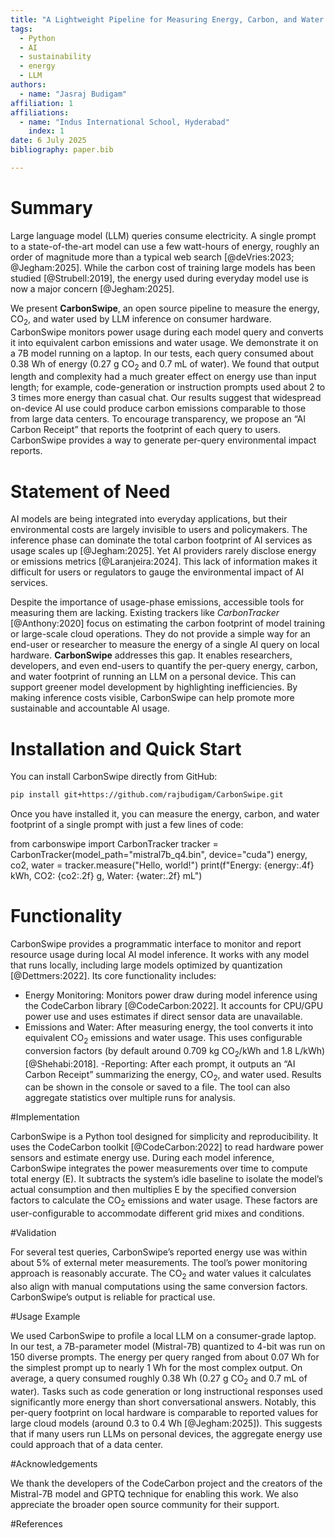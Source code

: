 ```yaml
---
title: "A Lightweight Pipeline for Measuring Energy, Carbon, and Water Costs of Large Language Models"
tags:
  - Python
  - AI
  - sustainability
  - energy
  - LLM
authors:
  - name: "Jasraj Budigam"
affiliation: 1
affiliations:
  - name: "Indus International School, Hyderabad"
    index: 1
date: 6 July 2025
bibliography: paper.bib

---
```


# Summary

Large language model (LLM) queries consume electricity. A single prompt to a state-of-the-art model can use a few watt-hours of energy, roughly an order of magnitude more than a typical web search [@deVries:2023; @Jegham:2025]. While the carbon cost of training large models has been studied [@Strubell:2019], the energy used during everyday model use is now a major concern [@Jegham:2025].

We present **CarbonSwipe**, an open source pipeline to measure the energy, CO$_2$, and water used by LLM inference on consumer hardware. CarbonSwipe monitors power usage during each model query and converts it into equivalent carbon emissions and water usage. We demonstrate it on a 7B model running on a laptop. In our tests, each query consumed about 0.38 Wh of energy (0.27 g CO$_2$ and 0.7 mL of water). We found that output length and complexity had a much greater effect on energy use than input length; for example, code-generation or instruction prompts used about 2 to 3 times more energy than casual chat. Our results suggest that widespread on-device AI use could produce carbon emissions comparable to those from large data centers. To encourage transparency, we propose an “AI Carbon Receipt” that reports the footprint of each query to users. CarbonSwipe provides a way to generate per-query environmental impact reports.

# Statement of Need

AI models are being integrated into everyday applications, but their environmental costs are largely invisible to users and policymakers. The inference phase can dominate the total carbon footprint of AI services as usage scales up [@Jegham:2025]. Yet AI providers rarely disclose energy or emissions metrics [@Laranjeira:2024]. This lack of information makes it difficult for users or regulators to gauge the environmental impact of AI services.

Despite the importance of usage-phase emissions, accessible tools for measuring them are lacking. Existing trackers like *CarbonTracker* [@Anthony:2020] focus on estimating the carbon footprint of model training or large-scale cloud operations. They do not provide a simple way for an end-user or researcher to measure the energy of a single AI query on local hardware. **CarbonSwipe** addresses this gap. It enables researchers, developers, and even end-users to quantify the per-query energy, carbon, and water footprint of running an LLM on a personal device. This can support greener model development by highlighting inefficiencies. By making inference costs visible, CarbonSwipe can help promote more sustainable and accountable AI usage.

# Installation and Quick Start

You can install CarbonSwipe directly from GitHub:

```bash
pip install git+https://github.com/rajbudigam/CarbonSwipe.git
```
Once you have installed it, you can measure the energy, carbon, and water footprint of a single prompt with just a few lines of code:

from carbonswipe import CarbonTracker
tracker = CarbonTracker(model_path="mistral7b_q4.bin", device="cuda")
energy, co2, water = tracker.measure("Hello, world!")
print(f"Energy: {energy:.4f} kWh, CO2: {co2:.2f} g, Water: {water:.2f} mL")

# Functionality

CarbonSwipe provides a programmatic interface to monitor and report resource usage during local AI model inference. It works with any model that runs locally, including large models optimized by quantization [@Dettmers:2022]. Its core functionality includes:
- Energy Monitoring: Monitors power draw during model inference using the CodeCarbon library [@CodeCarbon:2022]. It accounts for CPU/GPU power use and uses estimates if direct sensor data are unavailable.
- Emissions and Water: After measuring energy, the tool converts it into equivalent CO$_2$ emissions and water usage. This uses configurable conversion factors (by default around 0.709 kg CO$_2$/kWh and 1.8 L/kWh) [@Shehabi:2018].
-Reporting: After each prompt, it outputs an “AI Carbon Receipt” summarizing the energy, CO$_2$, and water used. Results can be shown in the console or saved to a file. The tool can also aggregate statistics over multiple runs for analysis.

#Implementation

CarbonSwipe is a Python tool designed for simplicity and reproducibility. It uses the CodeCarbon toolkit [@CodeCarbon:2022] to read hardware power sensors and estimate energy use. During each model inference, CarbonSwipe integrates the power measurements over time to compute total energy (E). It subtracts the system’s idle baseline to isolate the model’s actual consumption and then multiplies E by the specified conversion factors to calculate the CO$_2$ emissions and water usage. These factors are user-configurable to accommodate different grid mixes and conditions.

#Validation

For several test queries, CarbonSwipe’s reported energy use was within about 5% of external meter measurements. The tool’s power monitoring approach is reasonably accurate. The CO$_2$ and water values it calculates also align with manual computations using the same conversion factors. CarbonSwipe’s output is reliable for practical use.

#Usage Example

We used CarbonSwipe to profile a local LLM on a consumer-grade laptop. In our test, a 7B-parameter model (Mistral-7B) quantized to 4-bit was run on 150 diverse prompts. The energy per query ranged from about 0.07 Wh for the simplest prompt up to nearly 1 Wh for the most complex output. On average, a query consumed roughly 0.38 Wh (0.27 g CO$_2$ and 0.7 mL of water). Tasks such as code generation or long instructional responses used significantly more energy than short conversational answers. Notably, this per-query footprint on local hardware is comparable to reported values for large cloud models (around 0.3 to 0.4 Wh [@Jegham:2025]). This suggests that if many users run LLMs on personal devices, the aggregate energy use could approach that of a data center.

#Acknowledgements

We thank the developers of the CodeCarbon project and the creators of the Mistral-7B model and GPTQ technique for enabling this work. We also appreciate the broader open source community for their support.

#References

